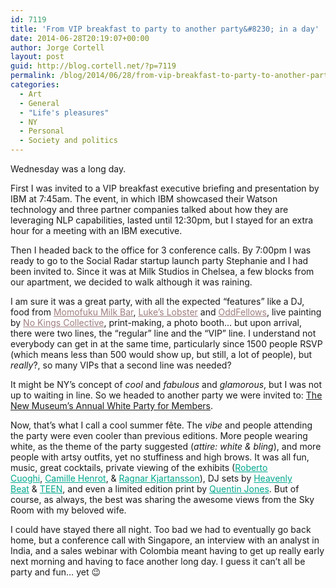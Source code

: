 ```yaml
---
id: 7119
title: 'From VIP breakfast to party to another party&#8230; in a day'
date: 2014-06-28T20:19:07+00:00
author: Jorge Cortell
layout: post
guid: http://blog.cortell.net/?p=7119
permalink: /blog/2014/06/28/from-vip-breakfast-to-party-to-another-party-in-a-day/
categories:
  - Art
  - General
  - "Life's pleasures"
  - NY
  - Personal
  - Society and politics
---
```

Wednesday was a long day.

First I was invited to a VIP breakfast executive briefing and presentation by IBM at 7:45am. The event, in which IBM showcased their Watson technology and three partner companies talked about how they are leveraging NLP capabilities, lasted until 12:30pm, but I stayed for an extra hour for a meeting with an IBM executive.
  

  


<div class="g-post" data-href="https://plus.google.com/117540328864057451888/posts/8NmZgJvGG3m">
</div>

Then I headed back to the office for 3 conference calls. By 7:00pm I was ready to go to the Social Radar startup launch party Stephanie and I had been invited to. Since it was at Milk Studios in Chelsea, a few blocks from our apartment, we decided to walk although it was raining.

I am sure it was a great party, with all the expected &#8220;features&#8221; like a DJ, food from <a style="color: #9f7e7f;" href="http://milkbarstore.com/" target="_blank">Momofuku Milk Bar</a>, <a style="color: #9f7e7f;" href="http://lukeslobster.com/" target="_blank">Luke’s Lobster</a> and <a style="color: #9f7e7f;" href="http://www.oddfellowsnyc.com/" target="_blank">OddFellows</a>, live painting by <a style="color: #9f7e7f;" href="http://www.nokingscollective.com/" target="_blank">No Kings Collective</a>, print-making, a photo booth&#8230; but upon arrival, there were two lines, the &#8220;regular&#8221; line and the &#8220;VIP&#8221; line. I understand not everybody can get in at the same time, particularly since 1500 people RSVP (which means less than 500 would show up, but still, a lot of people), but _really_?, so many VIPs that a second line was needed?

It might be NY&#8217;s concept of _cool_ and _fabulous_ and _glamorous_, but I was not up to waiting in line. So we headed to another party we were invited to: <a title="http://www.newmuseum.org/calendar/view/annual-white-party" href="http://www.newmuseum.org/calendar/view/annual-white-party" target="_blank">The New Museum&#8217;s Annual White Party for Members</a>.

Now, that&#8217;s what I call a cool summer fête. The _vibe_ and people attending the party were even cooler than previous editions. More people wearing white, as the theme of the party suggested (_attire: white & bling_), and more people with artsy outfits, yet no stuffiness and high brows. It was all fun, music, great cocktails, private viewing of the exhibits (<a style="font-weight: inherit; font-style: inherit; color: #00a88e;" href="http://www.newmuseum.org/exhibitions/view/roberto-cuoghi">Roberto Cuoghi</a>, <a style="font-weight: inherit; font-style: inherit; color: #00a88e;" href="http://www.newmuseum.org/exhibitions/view/camille-henrot">Camille Henrot</a>, & <a style="font-weight: inherit; font-style: inherit; color: #00a88e;" href="http://www.newmuseum.org/exhibitions/view/ragnar-kjartansson">Ragnar Kjartansson</a>), DJ sets by <a style="font-weight: inherit; font-style: inherit; color: #00a88e;" href="http://heavenlybeat.tumblr.com/">Heavenly Beat</a> & <a style="font-weight: inherit; font-style: inherit; color: #00a88e;" href="http://teen-nyc.tumblr.com/">TEEN</a>, and even a limited edition print by <a style="font-weight: inherit; font-style: inherit; color: #00a88e;" href="http://www.newmuseum.org/pages/view/limited-edition">Quentin Jones</a>. But of course, as always, the best was sharing the awesome views from the Sky Room with my beloved wife.

I could have stayed there all night. Too bad we had to eventually go back home, but a conference call with Singapore, an interview with an analyst in India, and a sales webinar with Colombia meant having to get up really early next morning and having to face another long day. I guess it can&#8217;t all be party and fun&#8230; yet 😉